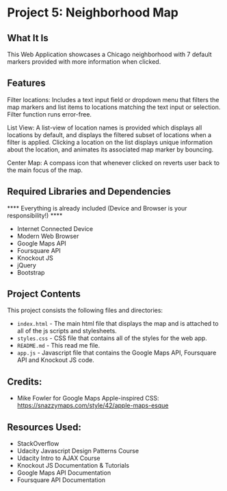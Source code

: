 # Project 5: Neighborhood Map

## What It Is
This Web Application showcases a Chicago neighborhood with 7 default markers provided with more information when clicked.

## Features
Filter locations: Includes a text input field or dropdown menu that filters the map markers and list items to locations
matching the text input or selection. Filter function runs error-free.

List View: A list-view of location names is provided which displays all locations by default, and displays the filtered
subset of locations when a filter is applied. Clicking a location on the list displays unique information about the
location, and animates its associated map marker by bouncing.

Center Map: A compass icon that whenever clicked on reverts user back to the main focus of the map.

## Required Libraries and Dependencies
**** Everything is already included (Device and Browser is your responsibility!) ****

* Internet Connected Device
* Modern Web Browser
* Google Maps API
* Foursquare API
* Knockout JS
* jQuery
* Bootstrap

## Project Contents
This project consists the following files and directories:

* `index.html` - The main html file that displays the map and is attached to all of the js scripts and stylesheets.
* `styles.css` - CSS file that contains all of the styles for the web app.
* `README.md` - This read me file.
* `app.js` - Javascript file that contains the Google Maps API, Foursquare API and Knockout JS code.

## Credits:
* Mike Fowler for Google Maps Apple-inspired CSS: https://snazzymaps.com/style/42/apple-maps-esque

## Resources Used:
* StackOverflow
* Udacity Javascript Design Patterns Course
* Udacity Intro to AJAX Course
* Knockout JS Documentation & Tutorials
* Google Maps API Documentation
* Foursquare API Documentation
